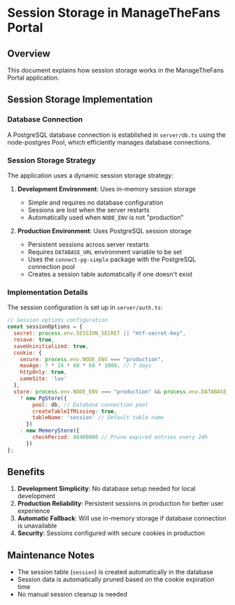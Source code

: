 # Session Storage in ManageTheFans Portal

## Overview

This document explains how session storage works in the ManageTheFans Portal application.

## Session Storage Implementation

### Database Connection
A PostgreSQL database connection is established in `server/db.ts` using the node-postgres Pool, which efficiently manages database connections.

### Session Storage Strategy
The application uses a dynamic session storage strategy:

1. **Development Environment**: Uses in-memory session storage
   - Simple and requires no database configuration
   - Sessions are lost when the server restarts
   - Automatically used when `NODE_ENV` is not "production"

2. **Production Environment**: Uses PostgreSQL session storage
   - Persistent sessions across server restarts
   - Requires `DATABASE_URL` environment variable to be set
   - Uses the `connect-pg-simple` package with the PostgreSQL connection pool
   - Creates a session table automatically if one doesn't exist

### Implementation Details

The session configuration is set up in `server/auth.ts`:

```javascript
// Session options configuration
const sessionOptions = {
  secret: process.env.SESSION_SECRET || "mtf-secret-key",
  resave: true,
  saveUninitialized: true,
  cookie: {
    secure: process.env.NODE_ENV === "production",
    maxAge: 7 * 24 * 60 * 60 * 1000, // 7 days
    httpOnly: true,
    sameSite: 'lax'
  },
  store: process.env.NODE_ENV === "production" && process.env.DATABASE_URL
    ? new PgStore({
        pool: db, // Database connection pool
        createTableIfMissing: true,
        tableName: 'session' // Default table name
      })
    : new MemoryStore({
        checkPeriod: 86400000 // Prune expired entries every 24h
      })
};
```

## Benefits

1. **Development Simplicity**: No database setup needed for local development
2. **Production Reliability**: Persistent sessions in production for better user experience
3. **Automatic Fallback**: Will use in-memory storage if database connection is unavailable
4. **Security**: Sessions configured with secure cookies in production

## Maintenance Notes

- The session table (`session`) is created automatically in the database
- Session data is automatically pruned based on the cookie expiration time
- No manual session cleanup is needed